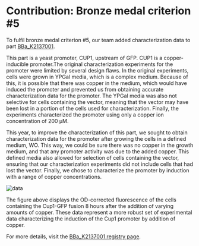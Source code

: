 # Contribution: Bronze medal criterion #5

To fulfil bronze medal criterion #5, our team added characterization data to part [BBa_K2137001](http://parts.igem.org/Part:BBa_K2137001).  

This part is a yeast promoter, CUP1, upstream of GFP. CUP1 is a copper-inducible promoter.The original characterization experiments for the promoter were limited by several design flaws. In the original experiments, cells were grown in YPGal media, which is a complex medium. Because of this, it is possible that there was copper in the medium, which would have induced the promoter and prevented us from obtaining accurate characterization data for the promoter. The YPGal media was also not selective for cells containing the vector, meaning that the vector may have been lost in a portion of the cells used for characterization. Finally, the experiments characterized the promoter using only a copper ion concentration of 200 µM.

This year, to improve the characterization of this part, we sought to obtain characterization data for the promoter after growing the cells in a defined medium, WO. This way, we could be sure there was no copper in the growth medium, and that any promoter activity was due to the added copper. This defined media also allowed for selection of cells containing the vector, ensuring that our characterization experiments did not include cells that had lost the vector. Finally, we chose to characterize the promoter by induction with a range of copper concentrations. 

![data](http://parts.igem.org/wiki/images/c/cc/T--Waterloo--BBa_K2137001-Zoom-OD-corrected-fluorescence-vs-copper.png)

The figure above displays the OD-corrected fluorescence of the cells containing the Cup1-GFP fusion 8 hours after the addition of varying amounts of copper. These data represent a more robust set of experimental data characterizing the induction of the Cup1 promoter by addition of copper. 

For more details, visit the [BBa_K2137001 registry page](http://parts.igem.org/Part:BBa_K2137001).  
 
